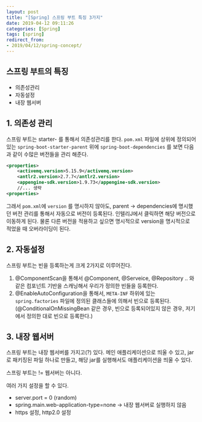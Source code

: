 ```yaml
---
layout: post
title: "[Spring] 스프링 부트 특징 3가지"
date: 2019-04-12 09:11:26
categories: [Spring]
tags: [spring]
redirect_from: 
- 2019/04/12/spring-concept/
---
```


## 스프링 부트의 특징
- 의존성관리
- 자동설정
- 내장 웹서버



## 1. 의존성 관리 

스프링 부트는 starter- 를 통해서 의존성관리를 한다. `pom.xml` 파일에 상위에 정의되어있는 `spring-boot-starter-parent` 위에 `spring-boot-dependencies`  를 보면 다음과 같이 수많은 버전들을 관리 해준다. 

```xml
<properties>
	<activemq.version>5.15.9</activemq.version>
	<antlr2.version>2.7.7</antlr2.version>
	<appengine-sdk.version>1.9.73</appengine-sdk.version>
	//... 생략
<properties>
```


그래서 `pom.xml`에 `version` 를 명시하지 않아도, parent -> dependencies에 명시했던 버전 관리를 통해서 자동으로 버전이 등록된다. 인텔리J에서 클릭하면 해당 버전으로 이동하게 된다. 물론 다른 버전을 적용하고 싶으면 명시적으로 version을 명시적으로 적었을 때 오버라이딩이 된다. 



## 2. 자동설정

스프링 부트는 빈을 등록하는게 크게 2가지로 이루어진다. 

1. @ComponentScan을 통해서 @Component, @Serveice, @Repository .. 와 같은 컴포넌트 기반을 스캐닝해서 우리가 정의한 빈들을 등록한다. 
2. @EnableAutoConfiguration을 통해서, `META-INF` 하위에 있는 `spring.factories`  파일에 정의된 클래스들에 의해서 빈으로 등록된다. (@ConditionalOnMissingBean 같은 경우, 빈으로 등록되어있지 않은 경우, 저기에서 정의한 대로 빈으로 등록한다.) 





## 3. 내장 웹서버

스프링 부트는 내장 웹서버를 가지고(?) 있다. 메인 애플리케이션으로 띄울 수 있고, jar로 패키징된 파일 하나로 만들고, 해당 jar를 실행해서도 애플리케이션을 띄울 수 있다. 

스프링 부트는 != 웹서버는 아니다. 

여러 가지 설정을 할 수 있다. 

- server.port = 0 (random) 
- spring.main.web-application-type=none  -> 내장 웹서버로 실행하지 않음
- https 설정, http2.0 설정




